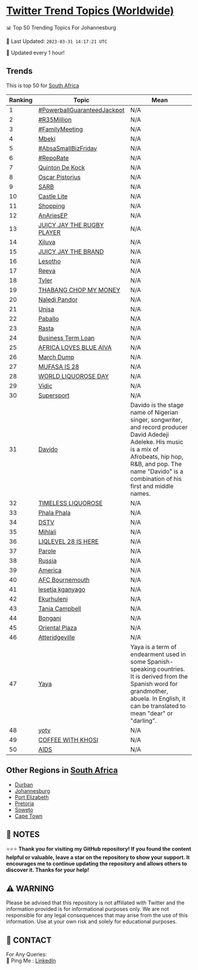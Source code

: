 [Twitter Trend Topics (Worldwide)](https://github.com/ErcinDedeoglu/Twitter-Trend-Topics)
==========


📊 Top 50 Trending Topics For Johannesburg

📆 Last Updated: `2023-03-31 14:17:21 UTC`

🔧 Updated every 1 hour!


## Trends

This is top 50 for [South Africa](</South Africa>)

| Ranking | Topic | Mean |
| ------- | ------------ | ------------ |
| 1 | [#PowerballGuaranteedJackpot](http://twitter.com/search?q=%23PowerballGuaranteedJackpot) | N/A |
| 2 | [#R35Million](http://twitter.com/search?q=%23R35Million) | N/A |
| 3 | [#FamilyMeeting](http://twitter.com/search?q=%23FamilyMeeting) | N/A |
| 4 | [Mbeki](http://twitter.com/search?q=Mbeki) | N/A |
| 5 | [#AbsaSmallBizFriday](http://twitter.com/search?q=%23AbsaSmallBizFriday) | N/A |
| 6 | [#RepoRate](http://twitter.com/search?q=%23RepoRate) | N/A |
| 7 | [Quinton De Kock](http://twitter.com/search?q=Quinton+De+Kock) | N/A |
| 8 | [Oscar Pistorius](http://twitter.com/search?q=Oscar+Pistorius) | N/A |
| 9 | [SARB](http://twitter.com/search?q=SARB) | N/A |
| 10 | [Castle Lite](http://twitter.com/search?q=Castle+Lite) | N/A |
| 11 | [Shopping](http://twitter.com/search?q=Shopping) | N/A |
| 12 | [AnAriesEP](http://twitter.com/search?q=AnAriesEP) | N/A |
| 13 | [JUICY JAY THE RUGBY PLAYER](http://twitter.com/search?q=JUICY+JAY+THE+RUGBY+PLAYER) | N/A |
| 14 | [Xiluva](http://twitter.com/search?q=Xiluva) | N/A |
| 15 | [JUICY JAY THE BRAND](http://twitter.com/search?q=JUICY+JAY+THE+BRAND) | N/A |
| 16 | [Lesotho](http://twitter.com/search?q=Lesotho) | N/A |
| 17 | [Reeva](http://twitter.com/search?q=Reeva) | N/A |
| 18 | [Tyler](http://twitter.com/search?q=Tyler) | N/A |
| 19 | [THABANG CHOP MY MONEY](http://twitter.com/search?q=THABANG+CHOP+MY+MONEY) | N/A |
| 20 | [Naledi Pandor](http://twitter.com/search?q=Naledi+Pandor) | N/A |
| 21 | [Unisa](http://twitter.com/search?q=Unisa) | N/A |
| 22 | [Paballo](http://twitter.com/search?q=Paballo) | N/A |
| 23 | [Rasta](http://twitter.com/search?q=Rasta) | N/A |
| 24 | [Business Term Loan](http://twitter.com/search?q=Business+Term+Loan) | N/A |
| 25 | [AFRICA LOVES BLUE AIVA](http://twitter.com/search?q=AFRICA+LOVES+BLUE+AIVA) | N/A |
| 26 | [March Dump](http://twitter.com/search?q=March+Dump) | N/A |
| 27 | [MUFASA IS 28](http://twitter.com/search?q=MUFASA+IS+28) | N/A |
| 28 | [WORLD LIQUOROSE DAY](http://twitter.com/search?q=WORLD+LIQUOROSE+DAY) | N/A |
| 29 | [Vidic](http://twitter.com/search?q=Vidic) | N/A |
| 30 | [Supersport](http://twitter.com/search?q=Supersport) | N/A |
| 31 | [Davido](http://twitter.com/search?q=Davido) | Davido is the stage name of Nigerian singer, songwriter, and record producer David Adedeji Adeleke. His music is a mix of Afrobeats, hip hop, R&B, and pop. The name "Davido" is a combination of his first and middle names. |
| 32 | [TIMELESS LIQUOROSE](http://twitter.com/search?q=TIMELESS+LIQUOROSE) | N/A |
| 33 | [Phala Phala](http://twitter.com/search?q=Phala+Phala) | N/A |
| 34 | [DSTV](http://twitter.com/search?q=DSTV) | N/A |
| 35 | [Mihlali](http://twitter.com/search?q=Mihlali) | N/A |
| 36 | [LIQLEVEL 28 IS HERE](http://twitter.com/search?q=LIQLEVEL+28+IS+HERE) | N/A |
| 37 | [Parole](http://twitter.com/search?q=Parole) | N/A |
| 38 | [Russia](http://twitter.com/search?q=Russia) | N/A |
| 39 | [America](http://twitter.com/search?q=America) | N/A |
| 40 | [AFC Bournemouth](http://twitter.com/search?q=AFC+Bournemouth) | N/A |
| 41 | [lesetja kganyago](http://twitter.com/search?q=lesetja+kganyago) | N/A |
| 42 | [Ekurhuleni](http://twitter.com/search?q=Ekurhuleni) | N/A |
| 43 | [Tania Campbell](http://twitter.com/search?q=Tania+Campbell) | N/A |
| 44 | [Bongani](http://twitter.com/search?q=Bongani) | N/A |
| 45 | [Oriental Plaza](http://twitter.com/search?q=Oriental+Plaza) | N/A |
| 46 | [Atteridgeville](http://twitter.com/search?q=Atteridgeville) | N/A |
| 47 | [Yaya](http://twitter.com/search?q=Yaya) | Yaya is a term of endearment used in some Spanish-speaking countries. It is derived from the Spanish word for grandmother, abuela. In English, it can be translated to mean "dear" or "darling". |
| 48 | [yotv](http://twitter.com/search?q=yotv) | N/A |
| 49 | [COFFEE WITH KHOSI](http://twitter.com/search?q=COFFEE+WITH+KHOSI) | N/A |
| 50 | [AIDS](http://twitter.com/search?q=AIDS) | N/A |



## Other Regions in [South Africa](</South Africa>)

* [Durban](</South Africa/Durban.md>)
* [Johannesburg](</South Africa/Johannesburg.md>)
* [Port Elizabeth](</South Africa/Port Elizabeth.md>)
* [Pretoria](</South Africa/Pretoria.md>)
* [Soweto](</South Africa/Soweto.md>)
* [Cape Town](</South Africa/Cape Town.md>)



## 📝 NOTES

⭐⭐⭐ **Thank you for visiting my GitHub repository! If you found the content helpful or valuable, leave a star on the repository to show your support. It encourages me to continue updating the repository and allows others to discover it. Thanks for your help!**


## ⚠️ WARNING

Please be advised that this repository is not affiliated with Twitter and the information provided is for informational purposes only. We are not responsible for any legal consequences that may arise from the use of this information. Use at your own risk and solely for educational purposes.


## 📨 CONTACT

 For Any Queries:  
            🏓 Ping Me : [LinkedIn](https://www.linkedin.com/in/ercindedeoglu/)
